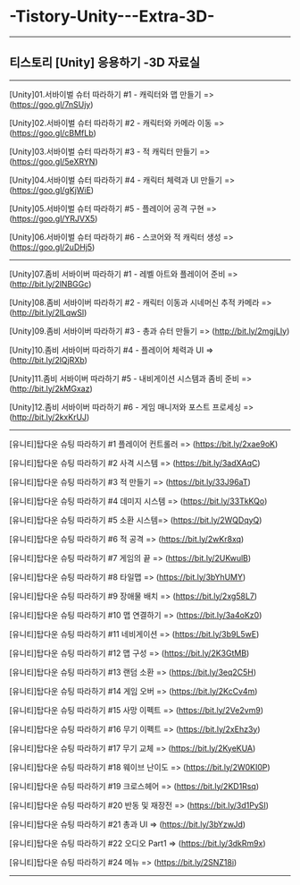 # -Tistory-Unity---Extra-3D-

-----------------------------------

## 티스토리 [Unity] 응용하기 -3D 자료실

-----------------------------------

[Unity]01.서바이벌 슈터 따라하기 #1 - 캐릭터와 맵 만들기 => (https://goo.gl/7nSUjy)

[Unity]02.서바이벌 슈터 따라하기 #2 - 캐릭터와 카메라 이동 => (https://goo.gl/cBMfLb)

[Unity]03.서바이벌 슈터 따라하기 #3 - 적 캐릭터 만들기 => (https://goo.gl/5eXRYN)

[Unity]04.서바이벌 슈터 따라하기 #4 - 캐릭터 체력과 UI 만들기 => (https://goo.gl/gKjWiE)

[Unity]05.서바이벌 슈터 따라하기 #5 - 플레이어 공격 구현 => (https://goo.gl/YRJVX5)

[Unity]06.서바이벌 슈터 따라하기 #6 - 스코어와 적 캐릭터 생성 => (https://goo.gl/2uDHj5)

-----------------------------------

[Unity]07.좀비 서바이버 따라하기 #1 - 레벨 아트와 플레이어 준비 => (http://bit.ly/2lNBGGc)

[Unity]08.좀비 서바이버 따라하기 #2 - 캐릭터 이동과 시네머신 추적 카메라 => (http://bit.ly/2lLqwSl)

[Unity]09.좀비 서바이버 따라하기 #3 - 총과 슈터 만들기 => (http://bit.ly/2mgjLIy)

[Unity]10.좀비 서바이버 따라하기 #4 - 플레이어 체력과 UI => (http://bit.ly/2lQjRXb)

[Unity]11.좀비 서바이버 따라하기 #5 - 내비게이션 시스템과 좀비 준비 => (http://bit.ly/2kMGxaz)

[Unity]12.좀비 서바이버 따라하기 #6 - 게임 매니저와 포스트 프로세싱 => (http://bit.ly/2kxKrUJ)

-----------------------------------

[유니티]탑다운 슈팅 따라하기 #1 플레이어 컨트롤러 => (https://bit.ly/2xae9oK)

[유니티]탑다운 슈팅 따라하기 #2 사격 시스템 => (https://bit.ly/3adXAqC)

[유니티]탑다운 슈팅 따라하기 #3 적 만들기 => (https://bit.ly/33J96aT)

[유니티]탑다운 슈팅 따라하기 #4 데미지 시스템 => (https://bit.ly/33TkKQo)

[유니티]탑다운 슈팅 따라하기 #5 소환 시스템=> (https://bit.ly/2WQDqyQ)

[유니티]탑다운 슈팅 따라하기 #6 적 공격 => (https://bit.ly/2wKr8xq)

[유니티]탑다운 슈팅 따라하기 #7 게임의 끝 => (https://bit.ly/2UKwulB)

[유니티]탑다운 슈팅 따라하기 #8 타일맵 => (https://bit.ly/3bYhUMY)

[유니티]탑다운 슈팅 따라하기 #9 장애물 배치 => (https://bit.ly/2xg58L7)

[유니티]탑다운 슈팅 따라하기 #10 맵 연결하기 => (https://bit.ly/3a4oKz0)

[유니티]탑다운 슈팅 따라하기 #11 네비게이션 => (https://bit.ly/3b9L5wE)

[유니티]탑다운 슈팅 따라하기 #12 맵 구성 => (https://bit.ly/2K3GtMB)

[유니티]탑다운 슈팅 따라하기 #13 랜덤 소환 => (https://bit.ly/3eq2C5H)

[유니티]탑다운 슈팅 따라하기 #14 게임 오버 => (https://bit.ly/2KcCv4m)

[유니티]탑다운 슈팅 따라하기 #15 사망 이펙트 => (https://bit.ly/2Ve2vm9)

[유니티]탑다운 슈팅 따라하기 #16 무기 이펙트 => (https://bit.ly/2xEhz3y)

[유니티]탑다운 슈팅 따라하기 #17 무기 교체 => (https://bit.ly/2KyeKUA)

[유니티]탑다운 슈팅 따라하기 #18 웨이브 난이도 => (https://bit.ly/2W0KI0P)

[유니티]탑다운 슈팅 따라하기 #19 크로스헤어 => (https://bit.ly/2KD1Rsq)

[유니티]탑다운 슈팅 따라하기 #20 반동 및 재장전 => (https://bit.ly/3d1PySI)

[유니티]탑다운 슈팅 따라하기 #21 총과 UI => (https://bit.ly/3bYzwJd)

[유니티]탑다운 슈팅 따라하기 #22 오디오 Part1 => (https://bit.ly/3dkRm9x)

[유니티]탑다운 슈팅 따라하기 #24 메뉴 => (https://bit.ly/2SNZ18i)

-----------------------------------

